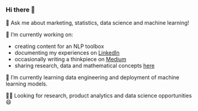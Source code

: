 ### Hi there 👋

💬 Ask me about marketing, statistics, data science and machine learning! 

🔭 I’m currently working on:
* creating content for an NLP toolbox
* documenting my experiences on [LinkedIn](https://www.linkedin.com/in/cynthiathinwa/)
* occasionally writing a thinkpiece on [Medium](https://medium.com/@ceethinwa)
* sharing research, data and mathematical concepts [here](https://applysocialstats.com/)

🌱 I’m currently learning data engineering and deployment of machine learning models.

👩‍💻 Looking for research, product analytics and data science opportunities 😄

<!--
**CeeThinwa/CeeThinwa** is a ✨ _special_ ✨ repository because its `README.md` (this file) appears on your GitHub profile.

Here are some ideas to get you started:

- 🔭 I’m currently working on ...
- 🌱 I’m currently learning ...
- 👯 I’m looking to collaborate on ...
- 🤔 I’m looking for help with ...
- 💬 Ask me about ...
- 📫 How to reach me: ...
- 😄 Pronouns: ...
- ⚡ Fun fact: ...
-->
